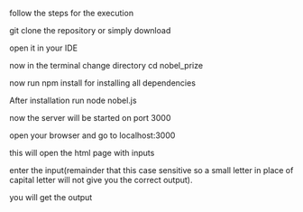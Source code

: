 follow the steps for the execution 

git clone the repository or simply download 

open it in your IDE

now in the terminal change directory cd nobel_prize

now run npm install for installing all dependencies 

After installation run node nobel.js

now the server will be started on port 3000

open your browser and go to localhost:3000

this will open the html page with inputs

enter the input(remainder that this case sensitive so a small letter in place of capital letter will not give you the correct output).

you will get the output
